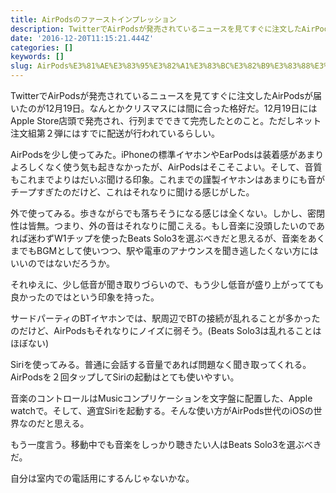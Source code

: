 ```yaml
---
title: AirPodsのファーストインプレッション
description: TwitterでAirPodsが発売されているニュースを見てすぐに注文したAirPodsが届いたのが12月19日。なんとかクリスマスには間に合った格好だ。12月19日にはApple…
date: '2016-12-20T11:15:21.444Z'
categories: []
keywords: []
slug: AirPods%E3%81%AE%E3%83%95%E3%82%A1%E3%83%BC%E3%82%B9%E3%83%88%E3%82%A4%E3%83%B3%E3%83%97%E3%83%AC%E3%83%83%E3%82%B7%E3%83%A7%E3%83%B3
---
```

TwitterでAirPodsが発売されているニュースを見てすぐに注文したAirPodsが届いたのが12月19日。なんとかクリスマスには間に合った格好だ。12月19日にはApple Store店頭で発売され、行列までできて完売したとのこと。ただしネット注文組第２弾にはすでに配送が行われているらしい。

AirPodsを少し使ってみた。iPhoneの標準イヤホンやEarPodsは装着感があまりよろしくなく使う気も起きなかったが、AirPodsはそこそこよい。そして、音質もこれまでよりはだいぶ聞ける印象。これまでの謹製イヤホンはあまりにも音がチープすぎたのだけど、これはそれなりに聞ける感じがした。

外で使ってみる。歩きながらでも落ちそうになる感じは全くない。しかし、密閉性は皆無。つまり、外の音はそれなりに聞こえる。もし音楽に没頭したいのであれば迷わずW1チップを使ったBeats Solo3を選ぶべきだと思えるが、音楽をあくまでもBGMとして使いつつ、駅や電車のアナウンスを聞き逃したくない方にはいいのではないだろうか。

それゆえに、少し低音が聞き取りづらいので、もう少し低音が盛り上がってても良かったのではという印象を持った。

サードパーティのBTイヤホンでは、駅周辺でBTの接続が乱れることが多かったのだけど、AirPodsもそれなりにノイズに弱そう。(Beats Solo3は乱れることはほぼない)

Siriを使ってみる。普通に会話する音量であれば問題なく聞き取ってくれる。AirPodsを２回タップしてSiriの起動はとても使いやすい。

音楽のコントロールはMusicコンプリケーションを文字盤に配置した、Apple watchで。そして、適宜Siriを起動する。そんな使い方がAirPods世代のiOSの世界なのだと思える。

もう一度言う。移動中でも音楽をしっかり聴きたい人はBeats Solo3を選ぶべきだ。

自分は室内での電話用にするんじゃないかな。